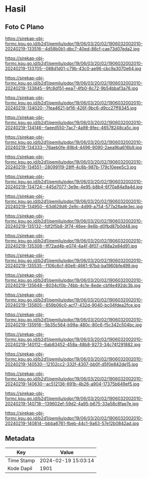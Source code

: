 # Hasil

## Foto C Plano

https://sirekap-obj-formc.kpu.go.id/b2d1/pemilu/pdpr/19/06/03/20/02/1906032002010-20240219-133516--4d58b0b1-dbc7-40ed-86cf-cae73d07eda2.jpg

https://sirekap-obj-formc.kpu.go.id/b2d1/pemilu/pdpr/19/06/03/20/02/1906032002010-20240219-133705--088d1d01-c79b-43c0-ae96-cbc9a3070e64.jpg

https://sirekap-obj-formc.kpu.go.id/b2d1/pemilu/pdpr/19/06/03/20/02/1906032002010-20240219-133845--9fc8d151-eea7-4fb0-8c72-9b54bbaf3a76.jpg

https://sirekap-obj-formc.kpu.go.id/b2d1/pemilu/pdpr/19/06/03/20/02/1906032002010-20240219-134020--7fea4621-bf16-426f-9bc6-d9cc27ff8345.jpg

https://sirekap-obj-formc.kpu.go.id/b2d1/pemilu/pdpr/19/06/03/20/02/1906032002010-20240219-134146--faeed550-7ac7-4a98-8fec-46578248ca5c.jpg

https://sirekap-obj-formc.kpu.go.id/b2d1/pemilu/pdpr/19/06/03/20/02/1906032002010-20240219-134333--76aeb0fe-89b4-4496-9090-2aea9ba616b9.jpg

https://sirekap-obj-formc.kpu.go.id/b2d1/pemilu/pdpr/19/06/03/20/02/1906032002010-20240219-134551--28099119-28ff-4c8b-987b-179c10eee5c3.jpg

https://sirekap-obj-formc.kpu.go.id/b2d1/pemilu/pdpr/19/06/03/20/02/1906032002010-20240219-134724--445d7077-3e9e-4e95-b8b4-6f70a84a9a4d.jpg

https://sirekap-obj-formc.kpu.go.id/b2d1/pemilu/pdpr/19/06/03/20/02/1906032002010-20240219-134950--63d629d6-2e9c-4d99-a754-577a26ade3ec.jpg

https://sirekap-obj-formc.kpu.go.id/b2d1/pemilu/pdpr/19/06/03/20/02/1906032002010-20240219-135132--fdf2f5b8-3f74-46ee-9e6b-d0fbd87b0d48.jpg

https://sirekap-obj-formc.kpu.go.id/b2d1/pemilu/pdpr/19/06/03/20/02/1906032002010-20240219-135308--ff72ad4b-e074-4a4f-8f07-cf88a2e84d91.jpg

https://sirekap-obj-formc.kpu.go.id/b2d1/pemilu/pdpr/19/06/03/20/02/1906032002010-20240219-135535--f106c6cf-80e6-4661-97bd-ba1960bfe499.jpg

https://sirekap-obj-formc.kpu.go.id/b2d1/pemilu/pdpr/19/06/03/20/02/1906032002010-20240219-135648--8034cf0b-74bb-4c1e-8ede-cbf4e492dc3b.jpg

https://sirekap-obj-formc.kpu.go.id/b2d1/pemilu/pdpr/19/06/03/20/02/1906032002010-20240219-135805--859b06c0-acf7-432d-9040-bc04fdea2fce.jpg

https://sirekap-obj-formc.kpu.go.id/b2d1/pemilu/pdpr/19/06/03/20/02/1906032002010-20240219-135918--5b35c564-b99a-480c-80c6-f5c342c504bc.jpg

https://sirekap-obj-formc.kpu.go.id/b2d1/pemilu/pdpr/19/06/03/20/02/1906032002010-20240219-140112--6ab83452-458a-48b8-9273-34c74f291882.jpg

https://sirekap-obj-formc.kpu.go.id/b2d1/pemilu/pdpr/19/06/03/20/02/1906032002010-20240219-140530--12102cc2-332f-4307-bb0f-d5f0e842de15.jpg

https://sirekap-obj-formc.kpu.go.id/b2d1/pemilu/pdpr/19/06/03/20/02/1906032002010-20240219-140630--ac512136-691b-4b26-a904-17375b649ef5.jpg

https://sirekap-obj-formc.kpu.go.id/b2d1/pemilu/pdpr/19/06/03/20/02/1906032002010-20240219-140718--139602ef-59d2-4a95-b675-33a58c8fae7e.jpg

https://sirekap-obj-formc.kpu.go.id/b2d1/pemilu/pdpr/19/06/03/20/02/1906032002010-20240219-140814--bbba6761-fbeb-44c1-9a63-57e12b0842ad.jpg


## Metadata

| Key        | Value               |
| ---------- | ------------------- |
| Time Stamp | 2024-02-19 15:03:14 |
| Kode Dapil | 1901                |



